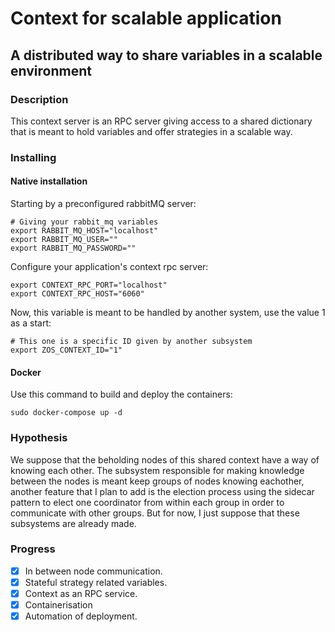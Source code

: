 # Context for scalable application

## A distributed way to share variables in a scalable environment

### Description

This context server is an RPC server giving access to a shared dictionary that is meant to hold variables and offer strategies in a scalable way.


### Installing

#### Native installation
Starting by a preconfigured rabbitMQ server:

    # Giving your rabbit_mq variables
    export RABBIT_MQ_HOST="localhost"
    export RABBIT_MQ_USER=""
    export RABBIT_MQ_PASSWORD=""

Configure your application's context rpc server: 

    export CONTEXT_RPC_PORT="localhost"
    export CONTEXT_RPC_HOST="6060"

Now, this variable is meant to be handled by another system, use the value 1 as a start:

    # This one is a specific ID given by another subsystem
    export ZOS_CONTEXT_ID="1"

#### Docker

Use this command to build and deploy the containers:

    sudo docker-compose up -d

### Hypothesis

We suppose that the beholding nodes of this shared context have a way of knowing each other. The subsystem responsible for making knowledge between the nodes is meant keep groups of nodes knowing eachother, another feature that I plan to add is the election process using the sidecar pattern to elect one coordinator from within each group in order to communicate with other groups. But for now, I just suppose that these subsystems are already made.

### Progress
    
- [x] In between node communication.
- [x] Stateful strategy related variables.
- [x] Context as an RPC service.
- [x] Containerisation
- [x] Automation of deployment.
